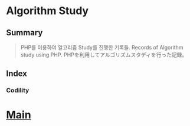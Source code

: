 # Algorithm Study
## Summary
> PHP를 이용하여 알고리즘 Study를 진행한 기록들.
> Records of Algorithm study using PHP.
> PHPを利用してアルゴリズムスタディを行った記録。
## Index
### Codility
<h1>
    <a href="https://github.com/Bnine/php-algorithm/tree/master/codility" target="_blank" title="Main">
    Main
    </a>
</h1>